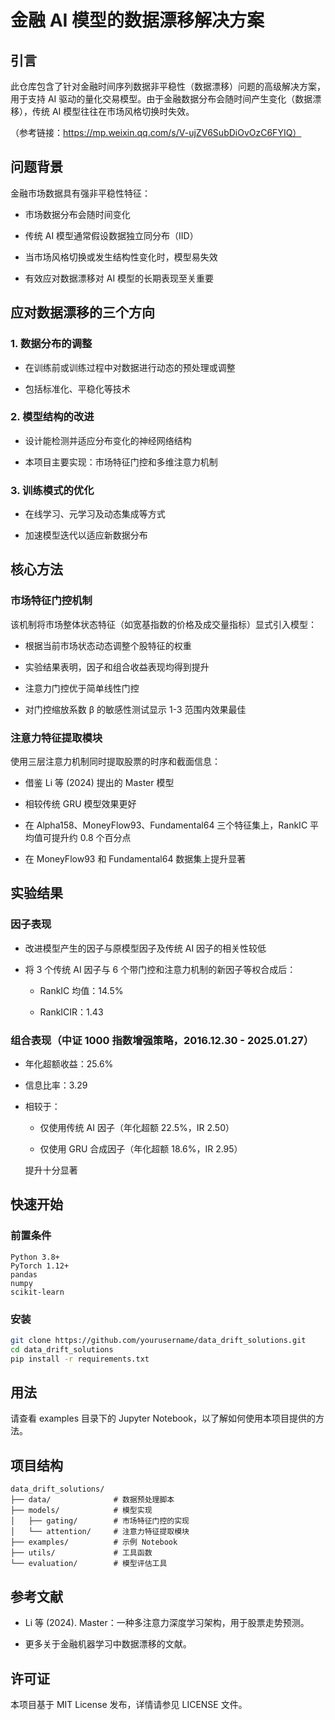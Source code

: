 # 金融 AI 模型的数据漂移解决方案

## 引言

此仓库包含了针对金融时间序列数据非平稳性（数据漂移）问题的高级解决方案，用于支持 AI 驱动的量化交易模型。由于金融数据分布会随时间产生变化（数据漂移），传统 AI 模型往往在市场风格切换时失效。

（参考链接：https://mp.weixin.qq.com/s/V-ujZV6SubDiOvOzC6FYIQ）

## 问题背景

金融市场数据具有强非平稳性特征：

- 市场数据分布会随时间变化

- 传统 AI 模型通常假设数据独立同分布（IID）

- 当市场风格切换或发生结构性变化时，模型易失效

- 有效应对数据漂移对 AI 模型的长期表现至关重要

## 应对数据漂移的三个方向

### 1. 数据分布的调整

- 在训练前或训练过程中对数据进行动态的预处理或调整

- 包括标准化、平稳化等技术

### 2. 模型结构的改进

- 设计能检测并适应分布变化的神经网络结构

- 本项目主要实现：市场特征门控和多维注意力机制

### 3. 训练模式的优化

- 在线学习、元学习及动态集成等方式

- 加速模型迭代以适应新数据分布

## 核心方法

### 市场特征门控机制

该机制将市场整体状态特征（如宽基指数的价格及成交量指标）显式引入模型：

- 根据当前市场状态动态调整个股特征的权重

- 实验结果表明，因子和组合收益表现均得到提升

- 注意力门控优于简单线性门控

- 对门控缩放系数 β 的敏感性测试显示 1-3 范围内效果最佳

### 注意力特征提取模块

使用三层注意力机制同时提取股票的时序和截面信息：

- 借鉴 Li 等 (2024) 提出的 Master 模型

- 相较传统 GRU 模型效果更好

- 在 Alpha158、MoneyFlow93、Fundamental64 三个特征集上，RankIC 平均值可提升约 0.8 个百分点

- 在 MoneyFlow93 和 Fundamental64 数据集上提升显著

## 实验结果

### 因子表现

- 改进模型产生的因子与原模型因子及传统 AI 因子的相关性较低

- 将 3 个传统 AI 因子与 6 个带门控和注意力机制的新因子等权合成后：

  - RankIC 均值：14.5%

  - RankICIR：1.43

### 组合表现（中证 1000 指数增强策略，2016.12.30 - 2025.01.27）

- 年化超额收益：25.6%

- 信息比率：3.29

- 相较于：

  - 仅使用传统 AI 因子（年化超额 22.5%，IR 2.50）

  - 仅使用 GRU 合成因子（年化超额 18.6%，IR 2.95）

  提升十分显著

## 快速开始

### 前置条件

```
Python 3.8+
PyTorch 1.12+
pandas
numpy
scikit-learn
```

### 安装

```bash
git clone https://github.com/yourusername/data_drift_solutions.git
cd data_drift_solutions
pip install -r requirements.txt
```

## 用法

请查看 examples 目录下的 Jupyter Notebook，以了解如何使用本项目提供的方法。

## 项目结构

```
data_drift_solutions/
├── data/              # 数据预处理脚本
├── models/            # 模型实现
│   ├── gating/        # 市场特征门控的实现
│   └── attention/     # 注意力特征提取模块
├── examples/          # 示例 Notebook
├── utils/             # 工具函数
└── evaluation/        # 模型评估工具
```

## 参考文献

- Li 等 (2024). Master：一种多注意力深度学习架构，用于股票走势预测。

- 更多关于金融机器学习中数据漂移的文献。

## 许可证

本项目基于 MIT License 发布，详情请参见 LICENSE 文件。